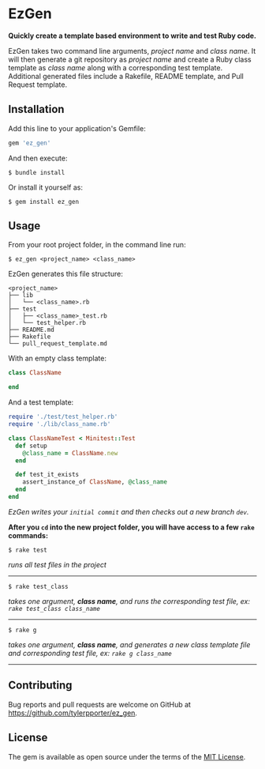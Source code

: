 # EzGen

**Quickly create a template based environment to write and test Ruby code.**

EzGen takes two command line arguments, *project name* and *class name*. It will then generate a git repository as *project name* and create a Ruby class template as *class name* along with a corresponding test template. Additional generated files include a Rakefile, README template, and Pull Request template.

## Installation

Add this line to your application's Gemfile:

```ruby
gem 'ez_gen'
```

And then execute:

    $ bundle install

Or install it yourself as:

    $ gem install ez_gen

## Usage
From your root project folder, in the command line run:

    $ ez_gen <project_name> <class_name>

EzGen generates this file structure:
```
<project_name>
├── lib
│   └── <class_name>.rb
├── test
│   ├── <class_name>_test.rb
│   └── test_helper.rb
├── README.md
├── Rakefile
└── pull_request_template.md

```
With an empty class template:

``` ruby
class ClassName

end
```
And a test template:

``` ruby
require './test/test_helper.rb'
require './lib/class_name.rb'

class ClassNameTest < Minitest::Test
  def setup
    @class_name = ClassName.new
  end

  def test_it_exists
    assert_instance_of ClassName, @class_name
  end
end
```
*EzGen writes your `initial commit` and then checks out a new branch `dev`.*

**After you `cd` into the new project folder, you will have access to a few `rake` commands:**

    $ rake test
*runs all test files in the project*
***

    $ rake test_class

*takes one argument, **class name**, and runs the corresponding test file, ex: `rake test_class class_name`*
***
    $ rake g

*takes one argument, **class name**, and generates a new class template file and corresponding test file, ex: `rake g class_name`*
***

## Contributing

Bug reports and pull requests are welcome on GitHub at https://github.com/tylerpporter/ez_gen.


## License

The gem is available as open source under the terms of the [MIT License](https://opensource.org/licenses/MIT).
